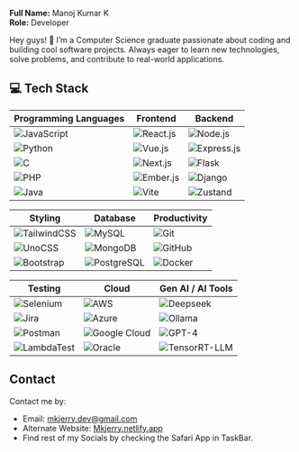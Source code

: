 **Full Name:** Manoj Kumar K            
**Role:** Developer


Hey guys! 👋 I’m a Computer Science graduate passionate about coding and building cool software projects. Always eager to learn new technologies, solve problems, and contribute to real-world applications.

## 💻 Tech Stack


| Programming Languages | Frontend            | Backend                  |
|----------------------|-------------------|-------------------------|
| ![JavaScript](https://img.shields.io/badge/JavaScript-F7DF1E?style=for-the-badge&logo=javascript&logoColor=black) | ![React.js](https://img.shields.io/badge/React-61DAFB?style=for-the-badge&logo=react&logoColor=black) | ![Node.js](https://img.shields.io/badge/Node.js-339933?style=for-the-badge&logo=node.js&logoColor=white) |
| ![Python](https://img.shields.io/badge/Python-3776AB?style=for-the-badge&logo=python&logoColor=white) | ![Vue.js](https://img.shields.io/badge/Vue.js-4FC08D?style=for-the-badge&logo=vue.js&logoColor=white) | ![Express.js](https://img.shields.io/badge/Express-000000?style=for-the-badge&logo=express&logoColor=white) |
| ![C](https://img.shields.io/badge/C-00599C?style=for-the-badge&logo=c&logoColor=white) | ![Next.js](https://img.shields.io/badge/Next.js-000000?style=for-the-badge&logo=next.js&logoColor=white) | ![Flask](https://img.shields.io/badge/Flask-000000?style=for-the-badge&logo=flask&logoColor=white) |
| ![PHP](https://img.shields.io/badge/PHP-777BB4?style=for-the-badge&logo=php&logoColor=white) | ![Ember.js](https://img.shields.io/badge/Ember.js-E04E39?style=for-the-badge&logo=ember&logoColor=white) | ![Django](https://img.shields.io/badge/Django-092E20?style=for-the-badge&logo=django&logoColor=white) |
| ![Java](https://img.shields.io/badge/Java-F1502?style=for-the-badge&logo=java&logoColor=white) | ![Vite](https://img.shields.io/badge/Vite-646CFF?style=for-the-badge&logo=vite&logoColor=white) | ![Zustand](https://img.shields.io/badge/Zustand-000000?style=for-the-badge&logo=zustand&logoColor=white) |

| Styling                | Database                        | Productivity                       |
|-----------------------|---------------------------------|-----------------------------------|
| ![TailwindCSS](https://img.shields.io/badge/TailwindCSS-06B6D4?style=for-the-badge&logo=tailwind-css&logoColor=white) | ![MySQL](https://img.shields.io/badge/MySQL-003B57?style=for-the-badge&logo=mysql&logoColor=white) | ![Git](https://img.shields.io/badge/Git-F05032?style=for-the-badge&logo=git&logoColor=white) |
| ![UnoCSS](https://img.shields.io/badge/UnoCSS-1F1F1F?style=for-the-badge&logo=unocss&logoColor=white) | ![MongoDB](https://img.shields.io/badge/MongoDB-47A248?style=for-the-badge&logo=mongodb&logoColor=white) | ![GitHub](https://img.shields.io/badge/GitHub-181717?style=for-the-badge&logo=github&logoColor=white) |
| ![Bootstrap](https://img.shields.io/badge/Bootstrap-7952B3?style=for-the-badge&logo=bootstrap&logoColor=white) | ![PostgreSQL](https://img.shields.io/badge/PostgreSQL-316192?style=for-the-badge&logo=postgresql&logoColor=white) | ![Docker](https://img.shields.io/badge/Docker-2496ED?style=for-the-badge&logo=docker&logoColor=white) |


| Testing                  | Cloud                                      | Gen AI / AI Tools                     |
|--------------------------|-------------------------------------------|-------------------------------------|
| ![Selenium](https://img.shields.io/badge/Selenium-43B02A?style=for-the-badge&logo=selenium&logoColor=white) | ![AWS](https://img.shields.io/badge/AWS-232F3E?style=for-the-badge&logo=amazon-aws&logoColor=white) | ![Deepseek](https://img.shields.io/badge/Deepseek-FF6600?style=for-the-badge&logoColor=white) |
| ![Jira](https://img.shields.io/badge/Jira-0052CC?style=for-the-badge&logo=jira&logoColor=white) | ![Azure](https://img.shields.io/badge/Microsoft_Azure-0078D4?style=for-the-badge&logo=microsoft-azure&logoColor=white) | ![Ollama](https://img.shields.io/badge/Ollama-00FFFF?style=for-the-badge&logoColor=black) |
| ![Postman](https://img.shields.io/badge/Postman-FF6C37?style=for-the-badge&logo=postman&logoColor=white) | ![Google Cloud](https://img.shields.io/badge/Google_Cloud-4285F4?style=for-the-badge&logo=google-cloud&logoColor=white) | ![GPT-4](https://img.shields.io/badge/GPT-4-00FF00?style=for-the-badge&logo=openai&logoColor=black) |
| ![LambdaTest](https://img.shields.io/badge/LambdaTest-00BFFF?style=for-the-badge&logoColor=white) | ![Oracle](https://img.shields.io/badge/Oracle-F80000?style=for-the-badge&logo=oracle&logoColor=white) | ![TensorRT-LLM](https://img.shields.io/badge/TensorRT-LLM-FF6600?style=for-the-badge&logoColor=white) |

## Contact

Contact me by:

- Email: [mkjerry.dev@gmail.com](mailto:mkjerry.dev@gmail.com)
- Alternate Website: [Mkjerry.netlify.app](https://mkjerry.netlify.app)
- Find rest of my Socials by checking the Safari App in TaskBar.